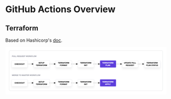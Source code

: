 # GitHub Actions Overview

## Terraform 

Based on Hashicorp's [doc](https://developer.hashicorp.com/terraform/tutorials/automation/github-actions).

![tf_img](../../docs/img/terraform.png)